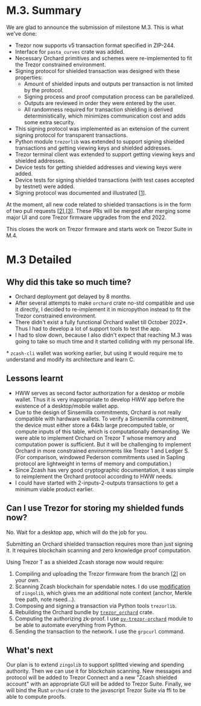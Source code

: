 # M.3. Summary

We are glad to announce the submission of milestone M.3. This is what we've done:

- Trezor now supports v5 transaction format specified in ZIP-244.
- Interface for `pasta_curves` crate was added.
- Necessary Orchard primitives and schemes were re-implemented to fit the Trezor constrained environment.
- Signing protocol for shielded transaction was designed with these properties:
    - Amount of shielded inputs and outputs per transaction is not limited by the protocol.
    - Signing process and proof computation process can be parallelized.
    - Outputs are reviewed in order they were entered by the user.
    - All randomness required for transaction shielding is derived deterministically, which minimizes communication cost and adds some extra security.
- This signing protocol was implemented as an extension of the current signing protocol for transparent transactions.
- Python module `trezorlib` was extended to support signing shielded transactions and getting viewing keys and shielded addresses.
- Trezor terminal client was extended to support getting viewing keys and shielded addresses.
- Device tests for getting shielded addresses and viewing keys were added.
- Device tests for signing shielded transactions (with test cases accepted by testnet) were added.
- Signing protocol was documented and illustrated [[1][1]].

At the moment, all new code related to shielded transactions is in the form of two pull requests [[2][2]],[[3][3]]. These PRs will be merged after merging some major UI and core Trezor firmware upgrades from the end 2022.

This closes the work on Trezor firmware and starts work on Trezor Suite in M.4.

[1]: https://github.com/jarys/ztrezor/blob/main/doc/implementation.md#sign-transaction-flow
[2]: https://github.com/trezor/trezor-firmware/pull/2510
[3]: https://github.com/trezor/trezor-firmware/pull/2472

# M.3 Detailed

## Why did this take so much time?

- Orchard deployment got delayed by 8 months.
- After several attempts to make `orchard` crate no-std compatible and use it directly, I decided to re-implement it in micropython instead to fit the Trezor constrained environment.
- There didn't exist a fully functional Orchard wallet till October 2022*. Thus I had to develop a lot of support tools to test the app.
- I had to slow down, because I also didn't expect that reaching M.3 was going to take so much time and it started colliding with my personal life.

\* `zcash-cli` wallet was working earlier, but using it would require me to understand and modify its architecture and learn C.

## Lessons learnt

- HWW serves as second factor authorization for a desktop or mobile wallet. Thus it is very inappropriate to develop HWW app before the existence of a desktop/mobile wallet app.
- Due to the design of Sinsemilla commitments, Orchard is not really compatible with hardware wallets. To verify a Sinsemilla commitment, the device must either store a 64kb large precomputed table, or compute inputs of this table, which is computationally demanding. We were able to implement Orchard on Trezor T whose memory and computation power is sufficient. But it will be challenging to implement Orchard in more constrained environments like Trezor 1 and Ledger S. (For comparison, windowed Pederson commitments used in Sapling protocol are lightweight in terms of memory and computation.)
- Since Zcash has very good cryptographic documentation, it was simple to reimplement the Orchard protocol according to HWW needs.
- I could have started with 2-inputs-2-outputs transactions to get a minimum viable product earlier.

## Can I use Trezor for storing my shielded funds now?

No. Wait for a desktop app, which will do the job for you.

Submitting an Orchard shielded transaction requires more than just signing it. It requires blockchain scanning and zero knowledge proof computation.

Using Trezor T as a shielded Zcash storage now would require:
1. Compiling and uploading the Trezor firmware from the branch [[2][2]] on your own.
1. Scanning Zcash blockchain for spendable notes. I do use [modification](https://github.com/jarys/zingolib/tree/trezor) of `zingolib`, which gives me an additional note context (anchor, Merkle tree path, note rseed...).
1. Composing and signing a transaction via Python tools `trezorlib`.
1. Rebuilding the Orchard bundle by [`trezor_orchard`](https://github.com/jarys/trezor_orchard) crate.
1. Computing the authorizing zk-proof. I use [`py-trezor-orchard`](https://github.com/jarys/py-trezor-orchard) module to be able to automate everything from Python.
1. Sending the transaction to the network. I use the `grpcurl` command.

## What's next

Our plan is to extend `zingolib` to support splitted viewing and spending authority. Then we can use it for blockchain scanning. New messages and protocol will be added to Trezor Connect and a new "Zcash shielded account" with an appropriate GUI will be added to Trezor Suite. Finally, we will bind the Rust `orchard` crate to the javascript Trezor Suite via ffi to be able to compute proofs.
